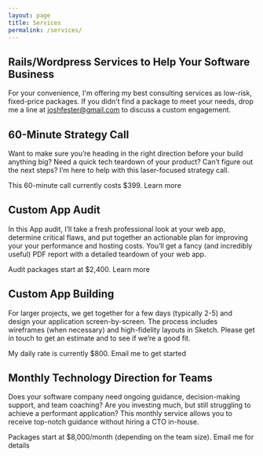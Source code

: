 ```yaml
---
layout: page
title: Services
permalink: /services/
---
```


## Rails/Wordpress Services to Help Your Software Business
For your convenience, I'm offering my best consulting services as low-risk, fixed-price packages. If you didn't find a package to meet your needs, drop me a line at joshfester@gmail.com to discuss a custom engagement.

## 60-Minute Strategy Call
Want to make sure you’re heading in the right direction before your build anything big? Need a quick tech teardown of your product? Can’t figure out the next steps? I’m here to help with this laser-focused strategy call.

This 60-minute call currently costs $399. Learn more

## Custom App Audit
In this App audit, I’ll take a fresh professional look at your web app, determine critical flaws, and put together an actionable plan for improving your your performance and hosting costs. You’ll get a fancy (and incredibly useful) PDF report with a detailed teardown of your web app.

Audit packages start at $2,400. Learn more

## Custom App Building
For larger projects, we get together for a few days (typically 2-5) and design your application screen-by-screen. The process includes wireframes (when necessary) and high-fidelity layouts in Sketch. Please get in touch to get an estimate and to see if we’re a good fit.

My daily rate is currently $800. Email me to get started

## Monthly Technology Direction for Teams
Does your software company need ongoing guidance, decision-making support, and team coaching? Are you investing much, but still struggling to achieve a performant application? This monthly service allows you to receive top-notch guidance without hiring a CTO in-house.

Packages start at $8,000/month (depending on the team size). Email me for details